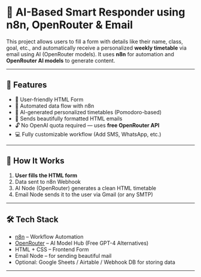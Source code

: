 # 🧠 AI-Based Smart Responder using n8n, OpenRouter & Email

This project allows users to fill a form with details like their name, class, goal, etc., and automatically receive a personalized **weekly timetable** via email using AI (OpenRouter models). It uses **n8n** for automation and **OpenRouter AI models** to generate content.

---

## 📌 Features

- 📄 User-friendly HTML Form
- 🔁 Automated data flow with n8n
- 🤖 AI-generated personalized timetables (Pomodoro-based)
- 💌 Sends beautifully formatted HTML emails
- 🔓 No OpenAI quota required — uses **free OpenRouter API**
- 💻 Fully customizable workflow (Add SMS, WhatsApp, etc.)

---

## 🚀 How It Works

1. **User fills the HTML form**
2. Data sent to n8n Webhook
3. AI Node (OpenRouter) generates a clean HTML timetable
4. Email Node sends it to the user via Gmail (or any SMTP)

---

## 🛠️ Tech Stack

- [n8n](https://n8n.io/) – Workflow Automation
- [OpenRouter](https://openrouter.ai) – AI Model Hub (Free GPT-4 Alternatives)
- HTML + CSS – Frontend Form
- Email Node – for sending beautiful mail
- Optional: Google Sheets / Airtable / Webhook DB for storing data

---



